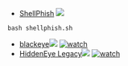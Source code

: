- [ShellPhish](https://github.com/Kushagrasaxena-13/ShellPhish) [![](https://raw.githubusercontent.com/hhhrrrttt222111/Ethical-Hacking-Tools/master/0/github.png?token=AKLVDP4M2RTUFTJVE5QLRV26WYYCE)](https://github.com/Kushagrasaxena-13/ShellPhish)
```
bash shellphish.sh
```
- [blackeye](https://github.com/An0nUD4Y/blackeye)[![](https://raw.githubusercontent.com/hhhrrrttt222111/Ethical-Hacking-Tools/master/0/github.png?token=AKLVDP4M2RTUFTJVE5QLRV26WYYCE)](https://github.com/An0nUD4Y/blackeye) [![watch](https://raw.githubusercontent.com/hhhrrrttt222111/Ethical-Hacking-Tools/master/0/yt.png?token=AKLVDPZPTF4VDCZFD3CFVAK6WVY3S)](https://youtu.be/u9dBGWVwMMA)
- [HiddenEye Legacy](https://github.com/DarkSecDevelopers/HiddenEye-Legacy)[![](https://raw.githubusercontent.com/hhhrrrttt222111/Ethical-Hacking-Tools/master/0/github.png?token=AKLVDP4M2RTUFTJVE5QLRV26WYYCE)](https://github.com/DarkSecDevelopers/HiddenEye-Legacy) [![watch](https://raw.githubusercontent.com/hhhrrrttt222111/Ethical-Hacking-Tools/master/0/yt.png?token=AKLVDPZPTF4VDCZFD3CFVAK6WVY3S)](https://youtu.be/kNyIrsvuv2s)
